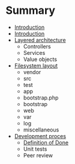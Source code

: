 # Summary

* [Introduction](README.md)
* [Introduction](docs/readme.md)
* [Layered architecture](docs/layered_architecture.md)
   * Controllers
   * Services
   * Value objects
* [Filesystem layout](docs/filesystem-layout.md)
   * vendor
   * src
   * test
   * app
   * bootstrap.php
   * bootstrap
   * web
   * var
   * log
   * miscellaneous
* [Development proces](docs/development_proces.md)
   * [Definition of Done](docs/development-proces/definition_of_done.md)
   * Unit tests
   * Peer review

